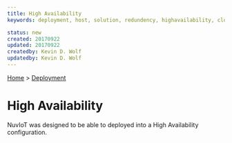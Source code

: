 ```yaml
---
title: High Availability
keywords: deployment, host, solution, redundency, highavailability, cloud, loadbalancer

status: new
created: 20170922
updated: 20170922
createdby: Kevin D. Wolf
updatedby: Kevin D. Wolf
---
```

[Home](../Index.md) > [Deployment](Index.md)

# High Availability
NuvIoT was designed to be able to deployed into a High Availability configuration.

